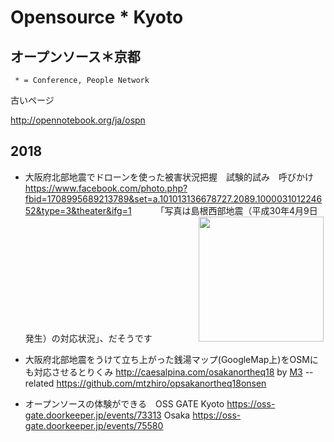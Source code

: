 # Opensource * Kyoto
## オープンソース＊京都

     * = Conference, People Network

古いページ

http://opennotebook.org/ja/ospn


## 2018
- 大阪府北部地震でドローンを使った被害状況把握　試験的試み　呼びかけ
https://www.facebook.com/photo.php?fbid=1708995689213789&set=a.101013136678727.2089.100003101224652&type=3&theater&ifg=1
　　　「写真は島根西部地震（平成30年4月9日発生）の対応状況」、だそうです
　　　　　<img src="https://scontent-nrt1-1.xx.fbcdn.net/v/t1.0-9/36373753_1708995692547122_377729514551115776_n.jpg?_nc_cat=0&_nc_eui2=AeG6n5sYQX209fE1-fnCfrPcPgBf2kCFwSCTquwe9FjIoMx3jQO2FjqcNmk4mvoanTvo_6YM0fjFDt-ofN-6nja2Z9OShRmg3qbu8Jdu6ZdUyw&oh=a0d1f75c3e3bf6296d23226092b5e5d7&oe=5BAC44C4" width="200" />

- 大阪府北部地震をうけて立ち上がった銭湯マップ(GoogleMap上)をOSMにも対応させるとりくみ <a href="http://caesalpina.com/osakanortheq18">http://caesalpina.com/osakanortheq18</a> by <a href="http://caesalpina.com/M3">M3</a>
-- related <a href="https://github.com/mtzhiro/opsakanortheq18onsen">https://github.com/mtzhiro/opsakanortheq18onsen</a>

- オープンソースの体験ができる　OSS GATE Kyoto https://oss-gate.doorkeeper.jp/events/73313 Osaka https://oss-gate.doorkeeper.jp/events/75580
